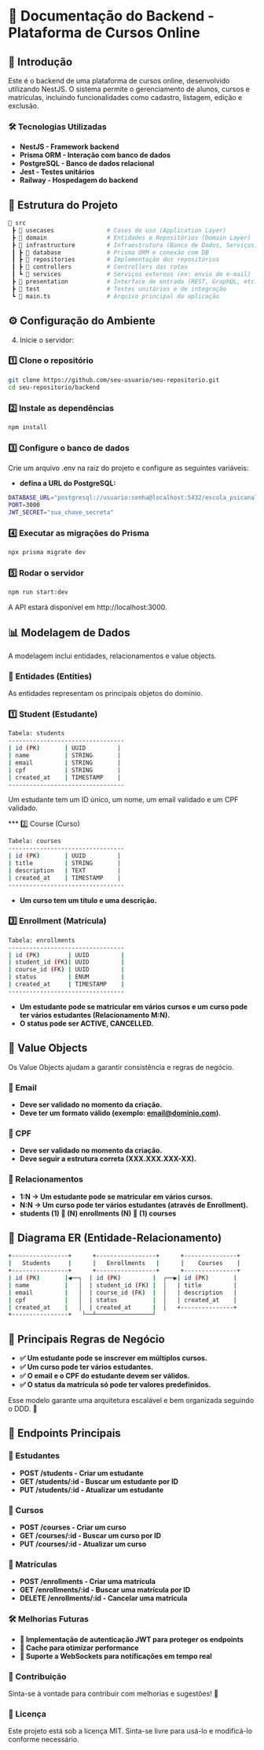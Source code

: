 # 📌 Documentação do Backend - Plataforma de Cursos Online

## 📖 Introdução
Este é o backend de uma plataforma de cursos online, desenvolvido utilizando NestJS. O sistema permite o gerenciamento de alunos, cursos e matrículas, incluindo funcionalidades como cadastro, listagem, edição e exclusão.
### **🛠 Tecnologias Utilizadas**
- **NestJS - Framework backend**
- **Prisma ORM - Interação com banco de dados**
- **PostgreSQL - Banco de dados relacional**
- **Jest - Testes unitários**
- **Railway - Hospedagem do backend**

## 📂 Estrutura do Projeto
```bash
📂 src
 ┣ 📂 usecases               # Casos de uso (Application Layer)
 ┣ 📂 domain                 # Entidades e Repositórios (Domain Layer)
 ┣ 📂 infrastructure         # Infraestrutura (Banco de Dados, Serviços, etc.)
 ┃ ┣ 📂 database             # Prisma ORM e conexão com DB
 ┃ ┣ 📂 repositories         # Implementação dos repositórios
 ┃ ┣ 📂 controllers          # Controllers das rotas
 ┃ ┗ 📂 services             # Serviços externos (ex: envio de e-mail)
 ┣ 📂 presentation           # Interface de entrada (REST, GraphQL, etc.)
 ┣ 📂 test                   # Testes unitários e de integração
 ┗ 📜 main.ts                # Arquivo principal da aplicação

```

## **⚙️ Configuração do Ambiente**

4. Inicie o servidor:

### 1️⃣ Clone o repositório
```bash
git clone https://github.com/seu-usuario/seu-repositorio.git
cd seu-repositorio/backend
```

### 2️⃣ Instale as dependências
```bash 
npm install
```

### 3️⃣ Configure o banco de dados
Crie um arquivo .env na raiz do projeto e configure as seguintes variáveis:
 - **defina a URL do PostgreSQL:**
 ```bash 
 DATABASE_URL="postgresql://usuario:senha@localhost:5432/escola_psicanalise"
 PORT=3000
 JWT_SECRET="sua_chave_secreta"
 ```
### 4️⃣ Executar as migrações do Prisma
```bash
npx prisma migrate dev
```

### 5️⃣ Rodar o servidor
```bash
npm run start:dev
```
A API estará disponível em http://localhost:3000.

## 📊 Modelagem de Dados
A modelagem inclui entidades, relacionamentos e value objects.

### **🔹 Entidades (Entities)**
As entidades representam os principais objetos do domínio.

### 1️⃣ Student (Estudante)

```bash
Tabela: students
---------------------------------
| id (PK)       | UUID         |
| name          | STRING       |
| email         | STRING       |
| cpf           | STRING       |
| created_at    | TIMESTAMP    |
---------------------------------
```
Um estudante tem um ID único, um nome, um email validado e um CPF validado.

*** 2️⃣ Course (Curso)

```bash
Tabela: courses
---------------------------------
| id (PK)       | UUID         |
| title         | STRING       |
| description   | TEXT         |
| created_at    | TIMESTAMP    |
---------------------------------
```
- **Um curso tem um título e uma descrição.**

### 3️⃣ Enrollment (Matrícula)
```bash
Tabela: enrollments
---------------------------------
| id (PK)        | UUID         |
| student_id (FK)| UUID         |
| course_id (FK) | UUID         |
| status         | ENUM         |
| created_at     | TIMESTAMP    |
---------------------------------
```
- **Um estudante pode se matricular em vários cursos e um curso pode ter vários estudantes (Relacionamento M:N).**
- **O status pode ser ACTIVE, CANCELLED.**

## 🔹 Value Objects
Os Value Objects ajudam a garantir consistência e regras de negócio.

### 📌 Email
-  **Deve ser validado no momento da criação.**
-  **Deve ter um formato válido (exemplo: email@dominio.com).**

### 📌 CPF
- **Deve ser validado no momento da criação.**
- **Deve seguir a estrutura correta (XXX.XXX.XXX-XX).**

### 🔹 Relacionamentos
- **1:N → Um estudante pode se matricular em vários cursos.**
- **N:N → Um curso pode ter vários estudantes (através de Enrollment).**
- **students (1) 🔁 (N) enrollments (N) 🔁 (1) courses**

## 🎯 Diagrama ER (Entidade-Relacionamento)

```bash
+----------------+      +-----------------+      +---------------+
|   Students     |      |   Enrollments   |      |    Courses    |
+----------------+      +-----------------+      +---------------+
| id (PK)       |◀──┐  | id (PK)         |  ┌──▶| id (PK)       |
| name          |   │  | student_id (FK) |  │   | title         |
| email         |   │  | course_id (FK)  |  │   | description   |
| cpf           |   │  | status          |  │   | created_at    |
| created_at    |   │  | created_at      |  │   +---------------+
+----------------+   └──┴────────────────┘
```

## 🚀 Principais Regras de Negócio
- **✅ Um estudante pode se inscrever em múltiplos cursos.**
- **✅ Um curso pode ter vários estudantes.**
- **✅ O email e o CPF do estudante devem ser válidos.**
- **✅ O status da matrícula só pode ter valores predefinidos.**

Esse modelo garante uma arquitetura escalável e bem organizada seguindo o DDD. 🚀

## 📌 Endpoints Principais

### 📌 Estudantes

- **POST /students - Criar um estudante**
- **GET /students/:id - Buscar um estudante por ID**
- **PUT /students/:id - Atualizar um estudante**

### 📌 Cursos

- **POST /courses - Criar um curso**
- **GET /courses/:id - Buscar um curso por ID**
- **PUT /courses/:id - Atualizar um curso**

### 📌 Matrículas

- **POST /enrollments - Criar uma matrícula**
- **GET /enrollments/:id - Buscar uma matrícula por ID**
- **DELETE /enrollments/:id - Cancelar uma matrícula**

### 🛠 Melhorias Futuras

- **📌 Implementação de autenticação JWT para proteger os endpoints**
- **📌 Cache para otimizar performance**
- **📌 Suporte a WebSockets para notificações em tempo real**

### 🤝 Contribuição

Sinta-se à vontade para contribuir com melhorias e sugestões! 🚀

### 📄 Licença

Este projeto está sob a licença MIT. Sinta-se livre para usá-lo e modificá-lo conforme necessário.

